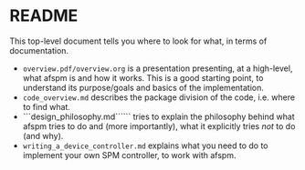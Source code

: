 # README

This top-level document tells you where to look for what, in terms of documentation.
- ```overview.pdf/overview.org``` is a presentation presenting, at a high-level, what afspm is and how it works. This is a good starting point, to understand its purpose/goals and basics of the implementation.
- ```code_overview.md``` describes the package division of the code, i.e. where to find what.
- ```design_philosophy.md`````` tries to explain the philosophy behind what afspm tries to do and (more importantly), what it explicitly tries *not* to do (and why).
- ```writing_a_device_controller.md``` explains what you need to do to implement your own SPM controller, to work with afspm.

